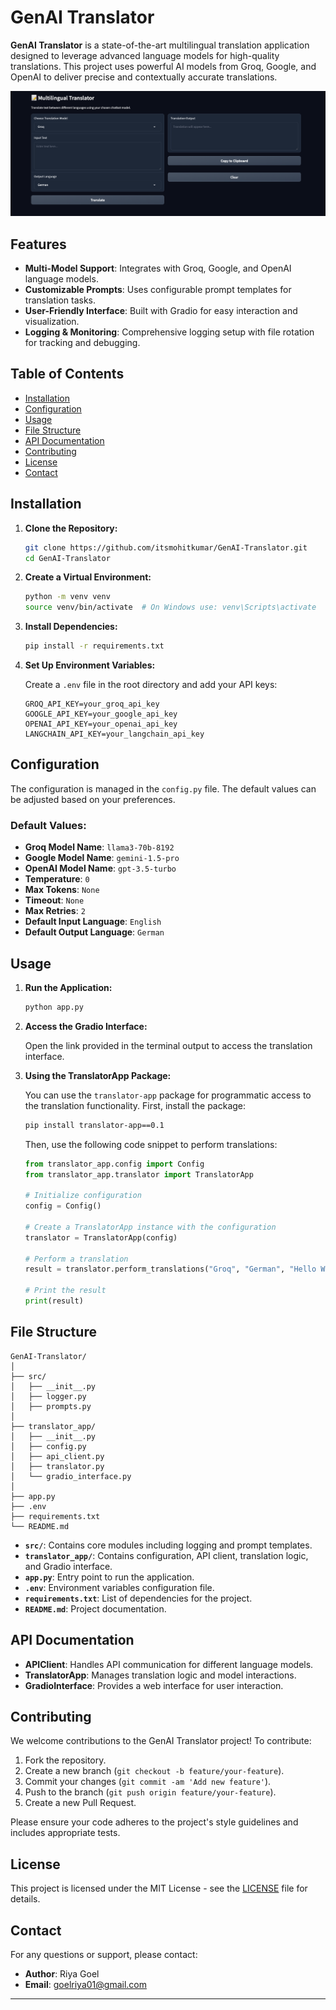 # GenAI Translator

**GenAI Translator** is a state-of-the-art multilingual translation application designed to leverage advanced language models for high-quality translations. This project uses powerful AI models from Groq, Google, and OpenAI to deliver precise and contextually accurate translations.

![YouTube Echo Demo](image/translater-demo.png)

## Features

- **Multi-Model Support**: Integrates with Groq, Google, and OpenAI language models.
- **Customizable Prompts**: Uses configurable prompt templates for translation tasks.
- **User-Friendly Interface**: Built with Gradio for easy interaction and visualization.
- **Logging & Monitoring**: Comprehensive logging setup with file rotation for tracking and debugging.

## Table of Contents

- [Installation](#installation)
- [Configuration](#configuration)
- [Usage](#usage)
- [File Structure](#file-structure)
- [API Documentation](#api-documentation)
- [Contributing](#contributing)
- [License](#license)
- [Contact](#contact)

## Installation

1. **Clone the Repository:**

    ```bash
    git clone https://github.com/itsmohitkumar/GenAI-Translator.git
    cd GenAI-Translator
    ```

2. **Create a Virtual Environment:**

    ```bash
    python -m venv venv
    source venv/bin/activate  # On Windows use: venv\Scripts\activate
    ```

3. **Install Dependencies:**

    ```bash
    pip install -r requirements.txt
    ```

4. **Set Up Environment Variables:**

    Create a `.env` file in the root directory and add your API keys:

    ```env
    GROQ_API_KEY=your_groq_api_key
    GOOGLE_API_KEY=your_google_api_key
    OPENAI_API_KEY=your_openai_api_key
    LANGCHAIN_API_KEY=your_langchain_api_key
    ```

## Configuration

The configuration is managed in the `config.py` file. The default values can be adjusted based on your preferences.

### Default Values:

- **Groq Model Name**: `llama3-70b-8192`
- **Google Model Name**: `gemini-1.5-pro`
- **OpenAI Model Name**: `gpt-3.5-turbo`
- **Temperature**: `0`
- **Max Tokens**: `None`
- **Timeout**: `None`
- **Max Retries**: `2`
- **Default Input Language**: `English`
- **Default Output Language**: `German`

## Usage

1. **Run the Application:**

    ```bash
    python app.py
    ```

2. **Access the Gradio Interface:**

    Open the link provided in the terminal output to access the translation interface.

3. **Using the TranslatorApp Package:**

    You can use the `translator-app` package for programmatic access to the translation functionality. First, install the package:

    ```bash
    pip install translator-app==0.1
    ```

    Then, use the following code snippet to perform translations:

    ```python
    from translator_app.config import Config
    from translator_app.translator import TranslatorApp

    # Initialize configuration
    config = Config()

    # Create a TranslatorApp instance with the configuration
    translator = TranslatorApp(config)

    # Perform a translation
    result = translator.perform_translations("Groq", "German", "Hello World")

    # Print the result
    print(result)
    ```

## File Structure

```
GenAI-Translator/
│
├── src/
│   ├── __init__.py
│   ├── logger.py
│   ├── prompts.py
│
├── translator_app/
│   ├── __init__.py
│   ├── config.py
│   ├── api_client.py
│   ├── translator.py
│   └── gradio_interface.py
│
├── app.py
├── .env
├── requirements.txt
└── README.md
```

- **`src/`**: Contains core modules including logging and prompt templates.
- **`translator_app/`**: Contains configuration, API client, translation logic, and Gradio interface.
- **`app.py`**: Entry point to run the application.
- **`.env`**: Environment variables configuration file.
- **`requirements.txt`**: List of dependencies for the project.
- **`README.md`**: Project documentation.

## API Documentation

- **APIClient**: Handles API communication for different language models.
- **TranslatorApp**: Manages translation logic and model interactions.
- **GradioInterface**: Provides a web interface for user interaction.

## Contributing

We welcome contributions to the GenAI Translator project! To contribute:

1. Fork the repository.
2. Create a new branch (`git checkout -b feature/your-feature`).
3. Commit your changes (`git commit -am 'Add new feature'`).
4. Push to the branch (`git push origin feature/your-feature`).
5. Create a new Pull Request.

Please ensure your code adheres to the project's style guidelines and includes appropriate tests.

## License

This project is licensed under the MIT License - see the [LICENSE](LICENSE) file for details.

## Contact

For any questions or support, please contact:

- **Author**: Riya Goel
- **Email**: [goelriya01@gmail.com](mailto:mohitpanghal12345@gmail.com)

---
